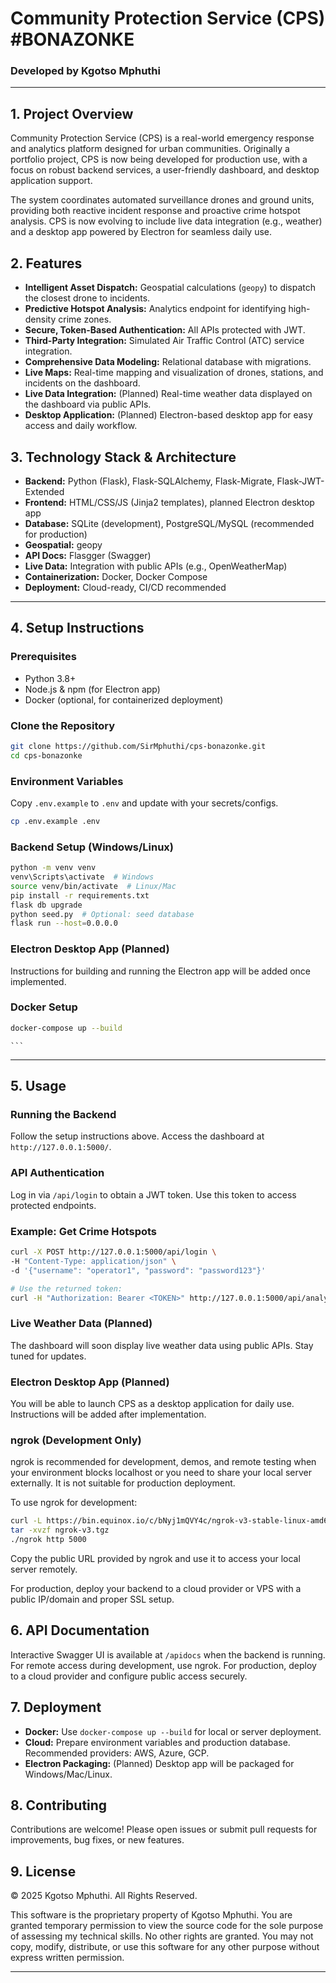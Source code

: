 
# Community Protection Service (CPS) #BONAZONKE

### Developed by Kgotso Mphuthi

---

## 1. Project Overview

Community Protection Service (CPS) is a real-world emergency response and analytics platform designed for urban communities. Originally a portfolio project, CPS is now being developed for production use, with a focus on robust backend services, a user-friendly dashboard, and desktop application support.

The system coordinates automated surveillance drones and ground units, providing both reactive incident response and proactive crime hotspot analysis. CPS is now evolving to include live data integration (e.g., weather) and a desktop app powered by Electron for seamless daily use.



## 2. Features

- **Intelligent Asset Dispatch:** Geospatial calculations (`geopy`) to dispatch the closest drone to incidents.
- **Predictive Hotspot Analysis:** Analytics endpoint for identifying high-density crime zones.
- **Secure, Token-Based Authentication:** All APIs protected with JWT.
- **Third-Party Integration:** Simulated Air Traffic Control (ATC) service integration.
- **Comprehensive Data Modeling:** Relational database with migrations.
- **Live Maps:** Real-time mapping and visualization of drones, stations, and incidents on the dashboard.
- **Live Data Integration:** (Planned) Real-time weather data displayed on the dashboard via public APIs.
- **Desktop Application:** (Planned) Electron-based desktop app for easy access and daily workflow.


## 3. Technology Stack & Architecture

- **Backend:** Python (Flask), Flask-SQLAlchemy, Flask-Migrate, Flask-JWT-Extended
- **Frontend:** HTML/CSS/JS (Jinja2 templates), planned Electron desktop app
- **Database:** SQLite (development), PostgreSQL/MySQL (recommended for production)
- **Geospatial:** geopy
- **API Docs:** Flasgger (Swagger)
- **Live Data:** Integration with public APIs (e.g., OpenWeatherMap)
- **Containerization:** Docker, Docker Compose
- **Deployment:** Cloud-ready, CI/CD recommended

---

## 4. Setup Instructions

### Prerequisites
- Python 3.8+
- Node.js & npm (for Electron app)
- Docker (optional, for containerized deployment)

### Clone the Repository
```bash
git clone https://github.com/SirMphuthi/cps-bonazonke.git
cd cps-bonazonke
```

### Environment Variables
Copy `.env.example` to `.env` and update with your secrets/configs.
```bash
cp .env.example .env
```

### Backend Setup (Windows/Linux)
```bash
python -m venv venv
venv\Scripts\activate  # Windows
source venv/bin/activate  # Linux/Mac
pip install -r requirements.txt
flask db upgrade
python seed.py  # Optional: seed database
flask run --host=0.0.0.0
```

### Electron Desktop App (Planned)
Instructions for building and running the Electron app will be added once implemented.

### Docker Setup
```bash
docker-compose up --build
```
    ```



---


## 5. Usage

### Running the Backend
Follow the setup instructions above. Access the dashboard at `http://127.0.0.1:5000/`.

### API Authentication
Log in via `/api/login` to obtain a JWT token. Use this token to access protected endpoints.

### Example: Get Crime Hotspots
```bash
curl -X POST http://127.0.0.1:5000/api/login \
-H "Content-Type: application/json" \
-d '{"username": "operator1", "password": "password123"}'

# Use the returned token:
curl -H "Authorization: Bearer <TOKEN>" http://127.0.0.1:5000/api/analytics/hotspots
```


### Live Weather Data (Planned)
The dashboard will soon display live weather data using public APIs. Stay tuned for updates.

### Electron Desktop App (Planned)
You will be able to launch CPS as a desktop application for daily use. Instructions will be added after implementation.

### ngrok (Development Only)
ngrok is recommended for development, demos, and remote testing when your environment blocks localhost or you need to share your local server externally. It is not suitable for production deployment.

To use ngrok for development:
```bash
curl -L https://bin.equinox.io/c/bNyj1mQVY4c/ngrok-v3-stable-linux-amd64.tgz --output ngrok-v3.tgz
tar -xvzf ngrok-v3.tgz
./ngrok http 5000
```
Copy the public URL provided by ngrok and use it to access your local server remotely.

For production, deploy your backend to a cloud provider or VPS with a public IP/domain and proper SSL setup.


## 6. API Documentation

Interactive Swagger UI is available at `/apidocs` when the backend is running. For remote access during development, use ngrok. For production, deploy to a cloud provider and configure public access securely.


## 7. Deployment

- **Docker:** Use `docker-compose up --build` for local or server deployment.
- **Cloud:** Prepare environment variables and production database. Recommended providers: AWS, Azure, GCP.
- **Electron Packaging:** (Planned) Desktop app will be packaged for Windows/Mac/Linux.

## 8. Contributing

Contributions are welcome! Please open issues or submit pull requests for improvements, bug fixes, or new features.

## 9. License

© 2025 Kgotso Mphuthi. All Rights Reserved.

This software is the proprietary property of Kgotso Mphuthi. You are granted temporary permission to view the source code for the sole purpose of assessing my technical skills. No other rights are granted. You may not copy, modify, distribute, or use this software for any other purpose without express written permission.

---